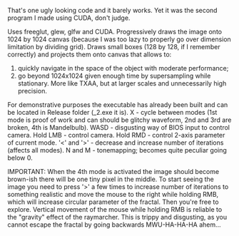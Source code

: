 That's one ugly looking code and it barely works. Yet it was the second program I made using CUDA, don't judge.

Uses freeglut, glew, glfw and CUDA.
Progressively draws the image onto 1024 by 1024 canvas (because I was too lazy to properly go over dimension limitation by dividing grid).
Draws small boxes (128 by 128, if I remember correctly) and projects them onto canvas that allows to:
1) quickly navigate in the space of the object with moderate performance;
2) go beyond 1024x1024 given enough time by supersampling while stationary.
More like TXAA, but at larger scales and unnecessarily high precision.

For demonstrative purposes the executable has already been built and can be located in Release folder (_2.exe it is).
X - cycle between modes (1st mode is proof of work and can should be glitchy waveform, 2nd and 3rd are broken, 4th is Mandelbulb).
WASD - disgusting way of BIOS input to control camera.
Hold LMB - control camera.
Hold RMD - control 2-axis parameter of current mode.
'<' and '>' - decrease and increase number of iterations (affects all modes).
N and M - tonemapping; becomes quite peculiar going below 0.

IMPORTANT: When the 4th mode is activated the image should become brown-ish there will be one tiny pixel in the middle. To start seeing the image you need to press '>' a few times to increase number of iterations to something realistic and move the mouse to the right while holding RMB, which will increase circular parameter of the fractal.
Then you're free to explore.
Vertical movement of the mouse while holding RMB is reliable to the "gravity" effect of the raymarcher. This is trippy and disgusting, as you cannot escape the fractal by going backwards MWU-HA-HA-HA ahem...
